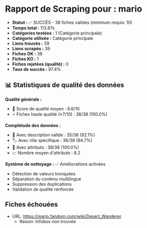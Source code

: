 # Rapport de Scraping pour : mario
- **Statut :** ✅ SUCCÈS - 38 fiches valides (minimum requis: 10)
- **Temps total :** 113.87s
- **Catégories testées :** 1 (Catégorie principale)
- **Catégorie utilisée :** Catégorie principale
- **Liens trouvés :** 39
- **Liens scrapés :** 39
- **Fiches OK :** 38
- **Fiches KO :** 1
- **Fiches rejetées (qualité) :** 0
- **Taux de succès :** 97.4%

## 📊 Statistiques de qualité des données

**Qualité générale :**
- 🎯 Score de qualité moyen : 8.6/10
- ⭐ Fiches haute qualité (≥7/10) : 38/38 (100.0%)

**Complétude des données :**
- 📝 Avec description valide : 35/38 (92.1%)
- 🏷️ Avec rôle spécifique : 36/38 (94.7%)
- 🔖 Avec attributs : 38/38 (100.0%)
- 📈 Nombre moyen d'attributs : 8.2

**Système de nettoyage :** ✅ Améliorations activées
- Détection de valeurs tronquées
- Séparation du contenu multilingue  
- Suppression des duplications
- Validation de qualité renforcée

## Fiches échouées
- URL: https://mario.fandom.com/wiki/Desert_Wanderer
  - Raison: Infobox non trouvée
